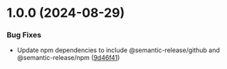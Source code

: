 # 1.0.0 (2024-08-29)


### Bug Fixes

* Update npm dependencies to include @semantic-release/github and @semantic-release/npm ([9d46f41](https://github.com/advitama/testing/commit/9d46f41f903f2468872847202b1076f502887483))
